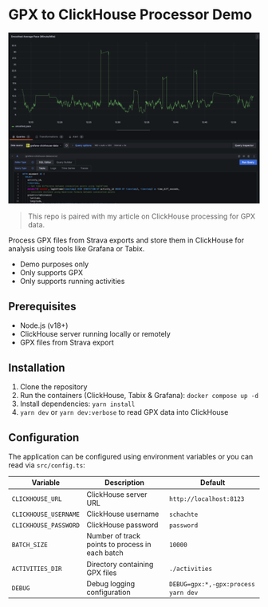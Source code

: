 # GPX to ClickHouse Processor Demo

![](graph.png)

> This repo is paired with my article on ClickHouse processing for GPX data.

Process GPX files from Strava exports and store them in ClickHouse for analysis using tools like Grafana or Tabix.

- Demo purposes only
- Only supports GPX
- Only supports running activities

## Prerequisites

- Node.js (v18+)
- ClickHouse server running locally or remotely
- GPX files from Strava export

## Installation

1. Clone the repository
2. Run the containers (ClickHouse, Tabix & Grafana): `docker compose up -d`
3. Install dependencies: `yarn install`
4. `yarn dev` or `yarn dev:verbose` to read GPX data into ClickHouse

## Configuration

The application can be configured using environment variables or you can read via `src/config.ts`:

| Variable              | Description                                     | Default                             |
| --------------------- | ----------------------------------------------- | ----------------------------------- |
| `CLICKHOUSE_URL`      | ClickHouse server URL                           | `http://localhost:8123`             |
| `CLICKHOUSE_USERNAME` | ClickHouse username                             | `schachte`                          |
| `CLICKHOUSE_PASSWORD` | ClickHouse password                             | `password`                          |
| `BATCH_SIZE`          | Number of track points to process in each batch | `10000`                             |
| `ACTIVITIES_DIR`      | Directory containing GPX files                  | `./activities`                      |
| `DEBUG`               | Debug logging configuration                     | `DEBUG=gpx:*,-gpx:process yarn dev` |
